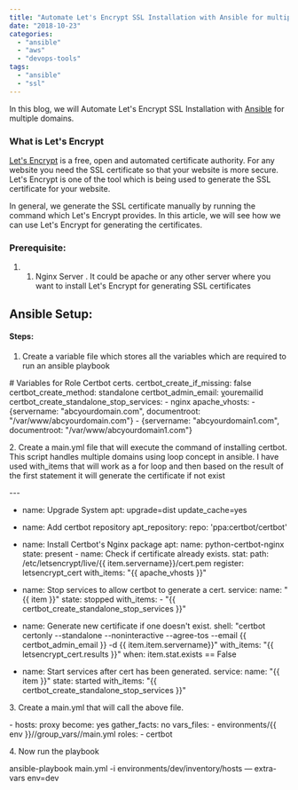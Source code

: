 ```yaml
---
title: "Automate Let's Encrypt SSL Installation with Ansible for multiple domains"
date: "2018-10-23"
categories: 
  - "ansible"
  - "aws"
  - "devops-tools"
tags: 
  - "ansible"
  - "ssl"
---
```


In this blog, we will Automate Let's Encrypt SSL Installation with [Ansible](https://devops4solutions.com/automate-ansible-playbook-deployment-on-aws-ec2/) for multiple domains.

### What is Let's Encrypt

[Let's Encrypt](https://letsencrypt.org/) is a free, open and automated certificate authority. For any website you need the SSL certificate so that your website is more secure. Let's Encrypt is one of the tool which is being used to generate the SSL certificate for your website.

In general, we generate the SSL certificate manually by running the command which Let's Encrypt provides. In this article, we will see how we can use Let's Encrypt for generating the certificates.

### Prerequisite:

1. 1. Nginx Server . It could be apache or any other server where you want to install Let's Encrypt for generating SSL certificates

## Ansible Setup:

#### Steps:

1. Create a variable file which stores all the variables which are required to run an ansible playbook

\# Variables for Role Certbot certs.
certbot\_create\_if\_missing: false
certbot\_create\_method: standalone
certbot\_admin\_email: [y](mailto:ngupta@kpd-i.com)ouremailid
certbot\_create\_standalone\_stop\_services: - nginx
apache\_vhosts: - {servername: "abcyourdomain.com", documentroot: "/var/www/abcyourdomain.com"} - {servername: "abcyourdomain1.com", documentroot: "/var/www/abcyourdomain1.com"}

2\. Create a main.yml file that will execute the command of installing certbot. This script handles multiple domains using loop concept in ansible. I have used with\_items that will work as a for loop and then based on the result of the first statement it will generate the certificate if not exist

\---
- name: Upgrade System
  apt: upgrade=dist update\_cache=yes
- name: Add certbot repository apt\_repository: repo: 'ppa:certbot/certbot'

- name: Install Certbot's Nginx package apt: name: python-certbot-nginx state: present - name: Check if certificate already exists. stat: path: /etc/letsencrypt/live/{{ item.servername}}/cert.pem register: letsencrypt\_cert with\_items: "{{ apache\_vhosts }}"
- name: Stop services to allow certbot to generate a cert. service: name: "{{ item }}" state: stopped with\_items: - "{{ certbot\_create\_standalone\_stop\_services }}"

- name: Generate new certificate if one doesn't exist. shell: "certbot certonly --standalone --noninteractive --agree-tos --email {{ certbot\_admin\_email }} -d {{ item.item.servername}}" with\_items: "{{ letsencrypt\_cert.results }}" when: item.stat.exists == False

- name: Start services after cert has been generated. service: name: "{{ item }}" state: started with\_items: "{{ certbot\_create\_standalone\_stop\_services }}"

3\. Create a main.yml that will call the above file.

\- hosts: proxy
  become: yes
  gather\_facts: no
  vars\_files:
     - environments/{{ env }}//group\_vars//main.yml
  roles:
      - certbot

4\. Now run the playbook

ansible-playbook main.yml -i environments/dev/inventory/hosts — extra-vars env=dev
